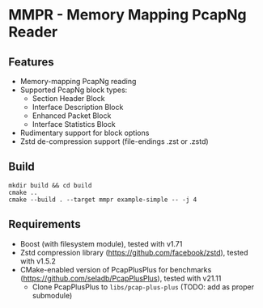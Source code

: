 # MMPR - Memory Mapping PcapNg Reader

## Features

- Memory-mapping PcapNg reading
- Supported PcapNg block types:
  - Section Header Block
  - Interface Description Block
  - Enhanced Packet Block
  - Interface Statistics Block
- Rudimentary support for block options
- Zstd de-compression support (file-endings .zst or .zstd)

## Build

```shell
mkdir build && cd build
cmake ..
cmake --build . --target mmpr example-simple -- -j 4
```

## Requirements

- Boost (with filesystem module), tested with v1.71
- Zstd compression library (https://github.com/facebook/zstd), tested with v1.5.2
- CMake-enabled version of PcapPlusPlus for benchmarks (https://github.com/seladb/PcapPlusPlus), tested with v21.11
    - Clone PcapPlusPlus to `libs/pcap-plus-plus` (TODO: add as proper submodule)